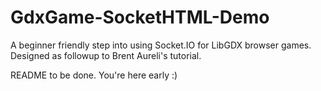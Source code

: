 # GdxGame-SocketHTML-Demo
A beginner friendly step into using Socket.IO for LibGDX browser games. Designed as followup to Brent Aureli's tutorial.

README to be done. 
You're here early :)
